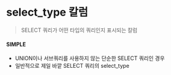 # select_type 칼럼

> SELECT 쿼리가 어떤 타입의 쿼리인지 표시되는 칼럼

#### SIMPLE

- UNION이나 서브쿼리를 사용하지 않는 단순한 SELECT 쿼리인 경우
- 일반적으로 제일 바깥 SELECT 쿼리의 select_type